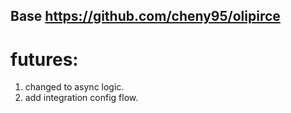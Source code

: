 ## Base https://github.com/cheny95/olipirce

# futures:
1. changed to async logic.
2. add integration config flow. 